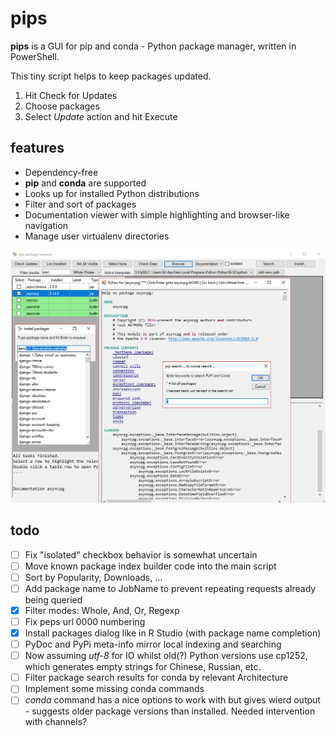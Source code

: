 # pips
**pips** is a GUI for pip and conda - Python package manager, written in PowerShell.

This tiny script helps to keep packages updated.


1. Hit Check for Updates
2. Choose packages
3. Select *Update* action and hit Execute

## features


- Dependency-free
- **pip** and **conda** are supported
- Looks up for installed Python distributions
- Filter and sort of packages
- Documentation viewer with simple highlighting and browser-like navigation
- Manage user virtualenv directories


![](screenshot.png)


## todo

- [ ] Fix "isolated" checkbox behavior is somewhat uncertain
- [ ] Move known package index builder code into the main script
- [ ] Sort by Popularity, Downloads, ...
- [ ] Add package name to JobName to prevent repeating requests already being queried
- [X] Filter modes: Whole, And, Or, Regexp
- [ ] Fix peps url 0000 numbering
- [X] Install packages dialog like in R Studio (with package name completion)
- [ ] PyDoc and PyPi meta-info mirror local indexing and searching
- [ ] Now assuming *utf-8* for IO whilst old(?) Python versions use cp1252, which generates empty strings for Chinese, Russian, etc.
- [ ] Filter package search results for conda by relevant Architecture
- [ ] Implement some missing conda commands
- [ ] *conda* command has a nice options to work with but gives wierd output - suggests older package versions than installed. Needed intervention with channels?
